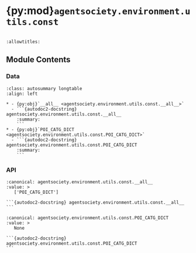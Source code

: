 # {py:mod}`agentsociety.environment.utils.const`

```{py:module} agentsociety.environment.utils.const
```

```{autodoc2-docstring} agentsociety.environment.utils.const
:allowtitles:
```

## Module Contents

### Data

````{list-table}
:class: autosummary longtable
:align: left

* - {py:obj}`__all__ <agentsociety.environment.utils.const.__all__>`
  - ```{autodoc2-docstring} agentsociety.environment.utils.const.__all__
    :summary:
    ```
* - {py:obj}`POI_CATG_DICT <agentsociety.environment.utils.const.POI_CATG_DICT>`
  - ```{autodoc2-docstring} agentsociety.environment.utils.const.POI_CATG_DICT
    :summary:
    ```
````

### API

````{py:data} __all__
:canonical: agentsociety.environment.utils.const.__all__
:value: >
   ['POI_CATG_DICT']

```{autodoc2-docstring} agentsociety.environment.utils.const.__all__
```

````

````{py:data} POI_CATG_DICT
:canonical: agentsociety.environment.utils.const.POI_CATG_DICT
:value: >
   None

```{autodoc2-docstring} agentsociety.environment.utils.const.POI_CATG_DICT
```

````
